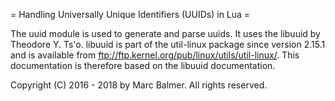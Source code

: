 = Handling Universally Unique Identifiers (UUIDs) in Lua = 

The uuid module is used to generate and parse uuids. It uses the libuuid by
Theodore Y. Ts'o. libuuid is part of the util-linux package since version
2.15.1 and is available from ftp://ftp.kernel.org/pub/linux/utils/util-linux/.
This documentation is therefore based on the libuuid documentation.

Copyright (C) 2016 - 2018 by Marc Balmer. All rights reserved.


